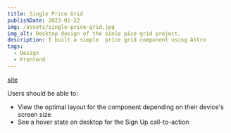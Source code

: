 ```yaml
---
title: Single Price Grid
publishDate: 2023-01-22
img: /assets/single-price-grid.jpg
img_alt: Desktop design of the sinle pice grid project.
description: I built a simple  price grid component using Astro
tags:
  - Design
  - Frontend
---
```


[site](https://ikennarichard.github.io/Intro-section-with-dropdown-navigation/)

Users should be able to:

- View the optimal layout for the component depending on their device's screen size
- See a hover state on desktop for the Sign Up call-to-action
